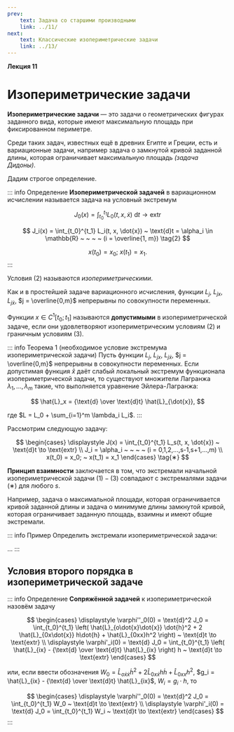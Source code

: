 ```yaml
---
prev:
    text: Задача со старшими производными
    link: ../11/
next:
    text: Классические изопериметрические задачи
    link: ../13/
---
```


**Лекция 11**

# Изопериметрические задачи

**Изопериметрические задачи** — это задачи о геометрических фигурах заданного вида, которые имеют максимальную площадь при фиксированном периметре.

Среди таких задач, известных ещё в древних Египте и Греции, есть и вариационные задачи, например задача о замкнутой кривой заданной длины, которая ограничивает максимальную площадь *(задача Дидоны)*.

Дадим строгое определение.

::: info Определение
**Изопериметрической задачей** в вариационном исчислении называется задача на условный экстремум

$$
J_0(x) = \int_{t_0}^{t_1} L_0(t, x, \dot{x}) ~ \text{d}t \to \text{extr}
\tag{1}
$$

$$
J_i(x) = \int_{t_0}^{t_1} L_i(t, x, \dot{x}) ~ \text{d}t = \alpha_i \in \mathbb{R} ~ ~ ~ ~ (i = \overline{1, m})
\tag{2}
$$

$$
x(t_0) = x_0; ~ x(t_1) = x_1.
\tag{3}
$$
:::

Условия $(2)$ называются *изопериметрическими*.

Как и в простейшей задаче вариационного исчисления, функции $L_j$, $L_{jx}$, $L_{j\dot{x}}$, $j = \overline{0,m}$ непрерывны по совокупности переменных.

Функции $x \in C^1[t_0; t_1]$ называются **допустимыми** в изопериметрической задаче, если они удовлетворяют изопериметрическим условиям $(2)$ и граничным условиям $(3)$.

::: info Теорема 1 (необходимое условие экстремума изопериметрической задачи)
Пусть функции $L_j$, $L_{jx}$, $L_{j\dot{x}}$, $j = \overline{0,m}$ непрерывны в совокупности переменных. Если допустимая функция $\hat{x}$ даёт слабый локальный экстремум функционала изопериметрической задачи, то существуют множители Лагранжа $\lambda_1, ..., \lambda_m$ такие, что выполняется уравнение Эйлера-Лагранжа:

$$
\hat{L}_x = {\text{d} \over \text{d}t} \hat{L}_{\dot{x}},
$$

где $L = L_0 + \sum_{i=1}^m \lambda_i L_i$.
:::

Рассмотрим следующую задачу:

$$
\begin{cases}
\displaystyle J(x) = \int_{t_0}^{t_1} L_s(t, x, \dot{x}) ~ \text{d}t \to \text{extr} \\
J_i = \alpha_i ~ ~ ~ ~ (i = 0,1,2,...,s-1,s+1,...,m) \\
x(t_0) = x_0; ~ x(t_1) = x_1
\end{cases}
\tag{∗}
$$

**Принцип взаимности** заключается в том, что экстремали начальной изопериметрической задачи $(1)-(3)$ совпадают с экстремалями задачи $(∗)$ для любого $s$.

Например, задача о максимальной площади, которая ограничивается кривой заданной длины и задача о минимуме длины замкнутой кривой, которая ограничивает заданную площадь, взаимны и имеют общие экстремали.

::: info Пример
Определить экстремали изопериметрической задачи:

...
:::

## Условия второго порядка в изопериметрической задаче

::: info Определение
**Сопряжённой задачей** к изопериметрической назовём задачу

$$
\begin{cases}
\displaystyle \varphi''_0(0) = \text{d}^2 J_0 = \int_{t_0}^{t_1} \left(
    \hat{L}_{o\dot{x}\dot{x}} \dot{h}^2 + 2 \hat{L}_{0x\dot{x}} h\dot{h} + \hat{L}_{0xx}h^2
\right) ~ \text{d}t \to \text{extr} \\
\displaystyle \varphi'_i(0) = \text{d} J_0 = \int_{t_0}^{t_1} \left(
    \hat{L}_{ix} - {\text{d} \over \text{d}t} \hat{L}_{ix}
\right) h ~ \text{d}t \to \text{extr}
\end{cases}
$$

или, если ввести обозначения $W_0 = \hat{L}_{o\dot{x}\dot{x}} \dot{h}^2 + 2 \hat{L}_{0x\dot{x}} h\dot{h} + \hat{L}_{0xx}h^2$, $g_i = \hat{L}_{ix} - {\text{d} \over \text{d}t} \hat{L}_{ix}$, $W_i = g_i \cdot h$, то

$$
\begin{cases}
\displaystyle \varphi''_0(0) = \text{d}^2 J_0 = \int_{t_0}^{t_1} W_0 ~ \text{d}t \to \text{extr} \\
\displaystyle \varphi'_i(0) = \text{d} J_0 = \int_{t_0}^{t_1} W_i ~ \text{d}t \to \text{extr}
\end{cases}
$$
:::